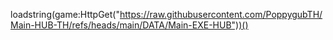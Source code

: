 loadstring(game:HttpGet("https://raw.githubusercontent.com/PoppygubTH/Main-HUB-TH/refs/heads/main/DATA/Main-EXE-HUB"))()
